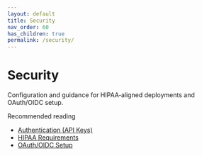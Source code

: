 ```yaml
---
layout: default
title: Security
nav_order: 60
has_children: true
permalink: /security/
---
```


# Security

Configuration and guidance for HIPAA‑aligned deployments and OAuth/OIDC setup.

Recommended reading
- [Authentication (API Keys)](/security/authentication)
- [HIPAA Requirements](../HIPAA_REQUIREMENTS.md)
- [OAuth/OIDC Setup](OAUTH_SETUP.md)




